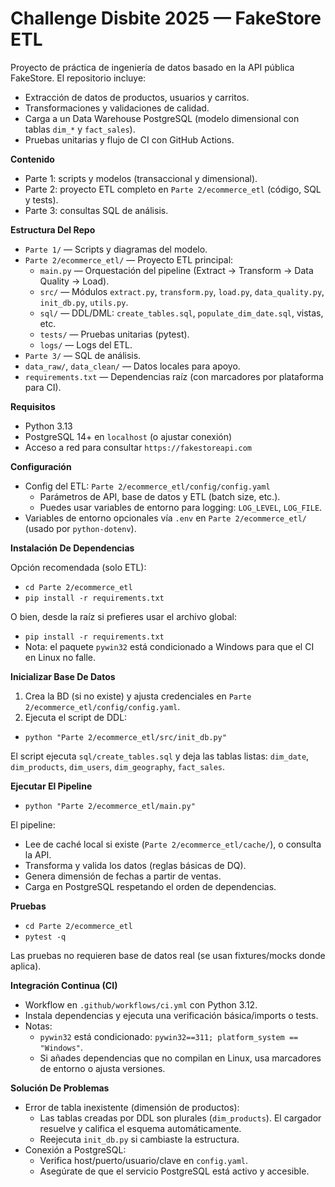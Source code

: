 # Challenge Disbite 2025 — FakeStore ETL

Proyecto de práctica de ingeniería de datos basado en la API pública FakeStore. El repositorio incluye:

- Extracción de datos de productos, usuarios y carritos.
- Transformaciones y validaciones de calidad.
- Carga a un Data Warehouse PostgreSQL (modelo dimensional con tablas `dim_*` y `fact_sales`).
- Pruebas unitarias y flujo de CI con GitHub Actions.


**Contenido**

- Parte 1: scripts y modelos (transaccional y dimensional).
- Parte 2: proyecto ETL completo en `Parte 2/ecommerce_etl` (código, SQL y tests).
- Parte 3: consultas SQL de análisis.


**Estructura Del Repo**

- `Parte 1/` — Scripts y diagramas del modelo.
- `Parte 2/ecommerce_etl/` — Proyecto ETL principal:
  - `main.py` — Orquestación del pipeline (Extract → Transform → Data Quality → Load).
  - `src/` — Módulos `extract.py`, `transform.py`, `load.py`, `data_quality.py`, `init_db.py`, `utils.py`.
  - `sql/` — DDL/DML: `create_tables.sql`, `populate_dim_date.sql`, vistas, etc.
  - `tests/` — Pruebas unitarias (pytest).
  - `logs/` — Logs del ETL.
- `Parte 3/` — SQL de análisis.
- `data_raw/`, `data_clean/` — Datos locales para apoyo.
- `requirements.txt` — Dependencias raíz (con marcadores por plataforma para CI).


**Requisitos**

- Python 3.13
- PostgreSQL 14+ en `localhost` (o ajustar conexión)
- Acceso a red para consultar `https://fakestoreapi.com`


**Configuración**

- Config del ETL: `Parte 2/ecommerce_etl/config/config.yaml`
  - Parámetros de API, base de datos y ETL (batch size, etc.).
  - Puedes usar variables de entorno para logging: `LOG_LEVEL`, `LOG_FILE`.
- Variables de entorno opcionales vía `.env` en `Parte 2/ecommerce_etl/` (usado por `python-dotenv`).


**Instalación De Dependencias**

Opción recomendada (solo ETL):

- `cd Parte 2/ecommerce_etl`
- `pip install -r requirements.txt`

O bien, desde la raíz si prefieres usar el archivo global:

- `pip install -r requirements.txt`
- Nota: el paquete `pywin32` está condicionado a Windows para que el CI en Linux no falle.


**Inicializar Base De Datos**

1) Crea la BD (si no existe) y ajusta credenciales en `Parte 2/ecommerce_etl/config/config.yaml`.
2) Ejecuta el script de DDL:

- `python "Parte 2/ecommerce_etl/src/init_db.py"`

El script ejecuta `sql/create_tables.sql` y deja las tablas listas: `dim_date`, `dim_products`, `dim_users`, `dim_geography`, `fact_sales`.


**Ejecutar El Pipeline**

- `python "Parte 2/ecommerce_etl/main.py"`

El pipeline:

- Lee de caché local si existe (`Parte 2/ecommerce_etl/cache/`), o consulta la API.
- Transforma y valida los datos (reglas básicas de DQ).
- Genera dimensión de fechas a partir de ventas.
- Carga en PostgreSQL respetando el orden de dependencias.


**Pruebas**

- `cd Parte 2/ecommerce_etl`
- `pytest -q`

Las pruebas no requieren base de datos real (se usan fixtures/mocks donde aplica).


**Integración Continua (CI)**

- Workflow en `.github/workflows/ci.yml` con Python 3.12.
- Instala dependencias y ejecuta una verificación básica/imports o tests.
- Notas:
  - `pywin32` está condicionado: `pywin32==311; platform_system == "Windows"`.
  - Si añades dependencias que no compilan en Linux, usa marcadores de entorno o ajusta versiones.


**Solución De Problemas**

- Error de tabla inexistente (dimensión de productos):
  - Las tablas creadas por DDL son plurales (`dim_products`). El cargador resuelve y califica el esquema automáticamente.
  - Reejecuta `init_db.py` si cambiaste la estructura.
- Conexión a PostgreSQL:
  - Verifica host/puerto/usuario/clave en `config.yaml`.
  - Asegúrate de que el servicio PostgreSQL está activo y accesible.

